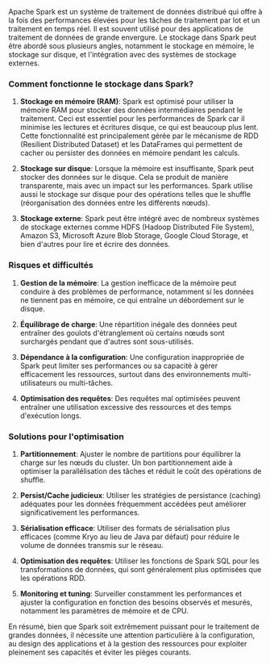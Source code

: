 Apache Spark est un système de traitement de données distribué qui offre à la fois des performances élevées pour les tâches de traitement par lot et un traitement en temps réel. Il est souvent utilisé pour des applications de traitement de données de grande envergure. Le stockage dans Spark peut être abordé sous plusieurs angles, notamment le stockage en mémoire, le stockage sur disque, et l'intégration avec des systèmes de stockage externes.

### Comment fonctionne le stockage dans Spark?

1. **Stockage en mémoire (RAM)**: 
   Spark est optimisé pour utiliser la mémoire RAM pour stocker des données intermédiaires pendant le traitement. Ceci est essentiel pour les performances de Spark car il minimise les lectures et écritures disque, ce qui est beaucoup plus lent. Cette fonctionnalité est principalement gérée par le mécanisme de RDD (Resilient Distributed Dataset) et les DataFrames qui permettent de cacher ou persister des données en mémoire pendant les calculs.

2. **Stockage sur disque**: 
   Lorsque la mémoire est insuffisante, Spark peut stocker des données sur le disque. Cela se produit de manière transparente, mais avec un impact sur les performances. Spark utilise aussi le stockage sur disque pour des opérations telles que le shuffle (réorganisation des données entre les différents nœuds).

3. **Stockage externe**: 
   Spark peut être intégré avec de nombreux systèmes de stockage externes comme HDFS (Hadoop Distributed File System), Amazon S3, Microsoft Azure Blob Storage, Google Cloud Storage, et bien d'autres pour lire et écrire des données.

### Risques et difficultés

1. **Gestion de la mémoire**: 
   La gestion inefficace de la mémoire peut conduire à des problèmes de performance, notamment si les données ne tiennent pas en mémoire, ce qui entraîne un débordement sur le disque.

2. **Équilibrage de charge**: 
   Une répartition inégale des données peut entraîner des goulots d'étranglement où certains nœuds sont surchargés pendant que d'autres sont sous-utilisés.

3. **Dépendance à la configuration**: 
   Une configuration inappropriée de Spark peut limiter ses performances ou sa capacité à gérer efficacement les ressources, surtout dans des environnements multi-utilisateurs ou multi-tâches.

4. **Optimisation des requêtes**: 
   Des requêtes mal optimisées peuvent entraîner une utilisation excessive des ressources et des temps d'exécution longs.

### Solutions pour l'optimisation

1. **Partitionnement**: 
   Ajuster le nombre de partitions pour équilibrer la charge sur les nœuds du cluster. Un bon partitionnement aide à optimiser la parallélisation des tâches et réduit le coût des opérations de shuffle.

2. **Persist/Cache judicieux**: 
   Utiliser les stratégies de persistance (caching) adéquates pour les données fréquemment accédées peut améliorer significativement les performances.

3. **Sérialisation efficace**: 
   Utiliser des formats de sérialisation plus efficaces (comme Kryo au lieu de Java par défaut) pour réduire le volume de données transmis sur le réseau.

4. **Optimisation des requêtes**: 
   Utiliser les fonctions de Spark SQL pour les transformations de données, qui sont généralement plus optimisées que les opérations RDD.

5. **Monitoring et tuning**: 
   Surveiller constamment les performances et ajuster la configuration en fonction des besoins observés et mesurés, notamment les paramètres de mémoire et de CPU.

En résumé, bien que Spark soit extrêmement puissant pour le traitement de grandes données, il nécessite une attention particulière à la configuration, au design des applications et à la gestion des ressources pour exploiter pleinement ses capacités et éviter les pièges courants.
